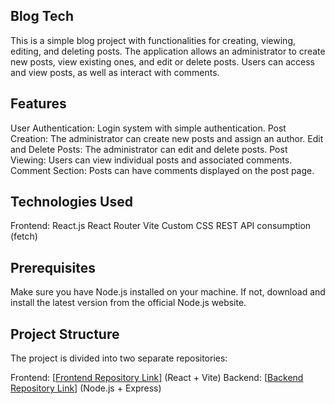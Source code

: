 ## Blog Tech
This is a simple blog project with functionalities for creating, viewing, editing, and deleting posts. The application allows an administrator to create new posts, view existing ones, and edit or delete posts. Users can access and view posts, as well as interact with comments.

## Features
User Authentication: Login system with simple authentication.
Post Creation: The administrator can create new posts and assign an author.
Edit and Delete Posts: The administrator can edit and delete posts.
Post Viewing: Users can view individual posts and associated comments.
Comment Section: Posts can have comments displayed on the post page.

## Technologies Used
Frontend:
React.js
React Router
Vite
Custom CSS
REST API consumption (fetch)

## Prerequisites
Make sure you have Node.js installed on your machine. If not, download and install the latest version from the official Node.js website.

## Project Structure
The project is divided into two separate repositories:

Frontend: [[Frontend Repository Link](https://github.com/Karla-Cavalcante/frontend-blog-api)] (React + Vite)
Backend: [[Backend Repository Link](https://github.com/Karla-Cavalcante/blog-api)] (Node.js + Express)
